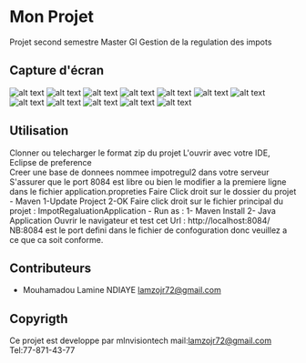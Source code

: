 # Mon Projet

Projet second semestre Master Gl
Gestion de la regulation des impots

## Capture d'écran

![alt text](https://github.com/LamineOzilJr/GestionImpotJavaThymeleaf/blob/main/images/Accueil.png?raw=true)
![alt text](https://github.com/LamineOzilJr/GestionImpotJavaThymeleaf/blob/main/images/ListeDeclarants.png?raw=true)
![alt text](https://github.com/LamineOzilJr/GestionImpotJavaThymeleaf/blob/main/images/FormAdjoutDeclarant.png?raw=true)
![alt text](https://github.com/LamineOzilJr/GestionImpotJavaThymeleaf/blob/main/images/FormModifDeclarant.png?raw=true)
![alt text](https://github.com/LamineOzilJr/GestionImpotJavaThymeleaf/blob/main/images/ListeDeclarations.png?raw=true)
![alt text](https://github.com/LamineOzilJr/GestionImpotJavaThymeleaf/blob/main/images/FormAjoutDeclaration.png?raw=true)
![alt text](https://github.com/LamineOzilJr/GestionImpotJavaThymeleaf/blob/main/images/FormModifDeclaration.png?raw=true)
![alt text](https://github.com/LamineOzilJr/GestionImpotJavaThymeleaf/blob/main/images/ListePaiment.png?raw=true)
![alt text](https://github.com/LamineOzilJr/GestionImpotJavaThymeleaf/blob/main/images/FormPaiementDecla.png?raw=true)
![alt text](https://github.com/LamineOzilJr/GestionImpotJavaThymeleaf/blob/main/images/FormModifPaiement.png?raw=true)
![alt text](https://github.com/LamineOzilJr/GestionImpotJavaThymeleaf/blob/main/images/DetailPaiement.png?raw=true)
![alt text](https://github.com/LamineOzilJr/GestionImpotJavaThymeleaf/blob/main/images/PdfTelecharge.png?raw=true)



## Utilisation

Clonner ou telecharger le format zip du projet
L'ouvrir avec votre IDE, Eclipse de preference  
Creer une base de donnees nommee impotregul2 dans votre serveur
S'assurer que le port 8084 est libre ou bien le modifier a la premiere ligne dans le fichier application.propreties
Faire Click droit sur le dossier du projet 
    - Maven
        1-Update Project
        2-OK
Faire click droit sur le fichier principal du projet : ImpotRegaluationApplication
    - Run as :
        1- Maven Install
        2- Java Application
Ouvrir le navigateur et test cet Url : http://localhost:8084/
NB:8084 est le port defini dans le fichier de confoguration donc veuillez a ce que ca soit conforme. 

## Contributeurs

- Mouhamadou Lamine NDIAYE <lamzojr72@gmail.com>

## Copyrigth

Ce projet est developpe par mlnvisiontech mail:lamzojr72@gmail.com Tel:77-871-43-77
